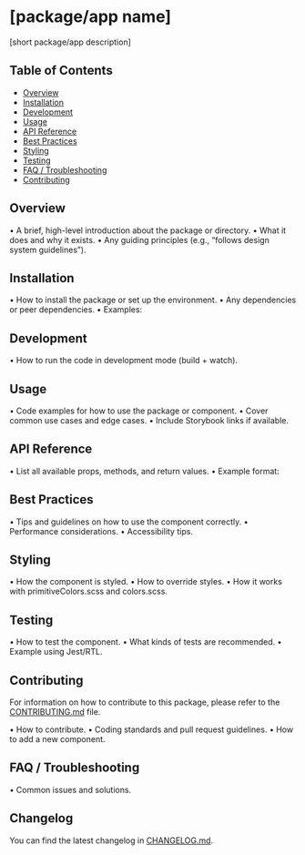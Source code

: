 # [package/app name]
[short package/app description]

## Table of Contents
- [Overview](#overview)
- [Installation](#installation)
- [Development](#development)
- [Usage](#usage)
- [API Reference](#api-reference)
- [Best Practices](#best-practices)
- [Styling](#styling)
- [Testing](#testing)
- [FAQ / Troubleshooting](#faq--troubleshooting)
- [Contributing](#contributing)


## Overview
   •	A brief, high-level introduction about the package or directory.
   •	What it does and why it exists.
   •	Any guiding principles (e.g., “follows design system guidelines”).

## Installation
   •	How to install the package or set up the environment.
   •	Any dependencies or peer dependencies.
   •	Examples:
## Development
   •	How to run the code in development mode (build + watch).
## Usage
   •	Code examples for how to use the package or component.
   •	Cover common use cases and edge cases.
   •	Include Storybook links if available.
## API Reference
   •	List all available props, methods, and return values.
   •	Example format:
##  Best Practices
   •	Tips and guidelines on how to use the component correctly.
   •	Performance considerations.
   •	Accessibility tips.
## Styling
   •	How the component is styled.
   •	How to override styles.
   •	How it works with primitiveColors.scss and colors.scss.
## Testing
   •	How to test the component.
   •	What kinds of tests are recommended.
   •	Example using Jest/RTL.
## Contributing
   For information on how to contribute to this package, please refer to the [CONTRIBUTING.md](CONTRIBUTING.md) file.

   •	How to contribute.
   •	Coding standards and pull request guidelines.
   •	How to add a new component.
## FAQ / Troubleshooting
   •	Common issues and solutions.

## Changelog
   You can find the latest changelog in [CHANGELOG.md](CHANGELOG.md).

